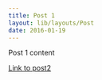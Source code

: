 ```yaml
---
title: Post 1
layout: lib/layouts/Post
date: 2016-01-19
---
```


Post 1 content

[Link to post2](~/posts/post2 "Title")
